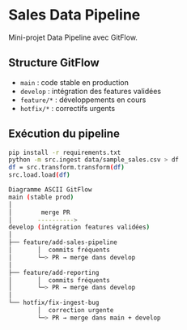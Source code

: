 # Sales Data Pipeline

Mini-projet Data Pipeline avec GitFlow.

## Structure GitFlow

- `main` : code stable en production
- `develop` : intégration des features validées
- `feature/*` : développements en cours
- `hotfix/*` : correctifs urgents

## Exécution du pipeline

```bash
pip install -r requirements.txt
python -m src.ingest data/sample_sales.csv > df
df = src.transform.transform(df)
src.load.load(df)

Diagramme ASCII GitFlow
main (stable prod)
│
│        merge PR
│       ---------->
develop (intégration features validées)
│
├── feature/add-sales-pipeline
│       │  commits fréquents
│       └─> PR → merge dans develop
│
├── feature/add-reporting
│       │  commits fréquents
│       └─> PR → merge dans develop
│
└── hotfix/fix-ingest-bug
        │  correction urgente
        └─> PR → merge dans main + develop
